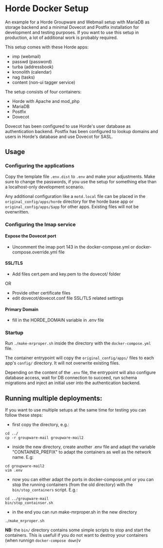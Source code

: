 # Horde Docker Setup

An example for a Horde Groupware and Webmail setup with MariaDB as storage backend and a minimal Dovecot and Postfix installation for development and testing purposes.
If you want to use this setup in production, a lot of additional work is probably required.

This setup comes with these Horde apps:

 * imp (webmail)
 * passwd (password)
 * turba (addressbook)
 * kronolith (calendar)
 * nag (tasks)
 * content (non-ui tagger service)

The setup consists of four containers:

- Horde with Apache and mod_php
- MariaDB
- Postfix
- Dovecot

Dovecot has been configured to use Horde's user database as authentication
backend. Postfix has been configured to lookup domains and users in Horde's
database and use Dovecot for SASL.

## Usage

### Configuring the applications

Copy the template file `.env.dist` to `.env` and make your adjustments. Make
sure to change the passwords, if you use the setup for something else than a
localhost-only development scenario.

Any additional configuration like a `motd.local` file can be placed in the
`original_config/apps/horde` directory for the horde base app or
`original_config/apps/$app` for other apps. Existing files will not be
overwritten.

### Configuring the Imap service

#### Expose the Dovecot port

- Uncomment the imap port 143 in the docker-compose.yml or docker-compose.override.yml file

#### SSL/TLS


- Add files cert.pem and key.pem to the dovecot/ folder

OR

- Provide other certificate files
- edit dovecot/dovecot.conf file SSL/TLS related settings

#### Primary Domain

- fill in the HORDE_DOMAIN variable in .env file


### Startup

Run `./make-mrproper.sh` inside the directory with the `docker-compose.yml`
file.

The container entrypoint will copy the `original_config/apps/` files to each
app's `config/` directory. It will not overwrite existing files.

Depending on the content of the `.env` file, the entrypoint will also configure
database access, wait for DB connection to succeed, run schema migrations and
inject an initial user into the authentication backend.

## Running multiple deployments:

If you want to use multiple setups at the same time for testing you can follow these steps:

+ first copy the directory, e.g.:
````shell
cd ../
cp -r groupware-mail groupware-mail2
````
+ inside the new directory, create another .env file and adapt the variable "CONTAINER_PREFIX" to adapt the containers as well as the network name. E.g:
````
cd groupware-mail2
vim .env
````
+ now you can either adapt the ports in docker-compose.yml or you can stop the running containers (from the old directory) with the ````bin/stop_containers```` script. E.g.:
````shell
cd ../groupware-mail
bin/stop_containser.sh
````
+ in the end you can run make-mrproper.sh in the new directory
````
./make_mrproper.sh
````

**NB:** the ````bin/```` directory contains some simple scripts to stop and start the containers. This is usefull if you do not want to destroy your containers (when runnign ````docker-compose down````)v
